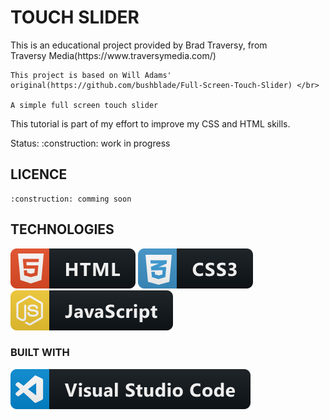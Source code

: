 # TOUCH SLIDER

<p>
    This is an educational project provided by Brad Traversy, from </br>
    Traversy Media(https://www.traversymedia.com/) </br>

    This project is based on Will Adams' original(https://github.com/bushblade/Full-Screen-Touch-Slider) </br>
    
    A simple full screen touch slider 
</p>
<p>
    This tutorial is part of my effort to improve my CSS and HTML skills.
</p>
<p>
    Status: :construction: work in progress </br>    
</p>

## LICENCE

    :construction: comming soon

## TECHNOLOGIES
<p>
    <img src="https://github.com/rqguzman/assets/blob/main/ColoredBadges/svg/dev/languages/html.svg" alt="HTML" style="vertical-align:top margin:6px 4px">
    <img src="https://github.com/rqguzman/assets/blob/main/ColoredBadges/svg/dev/languages/css3.svg" alt="CSS3" style="vertical-align:top margin:6px 4px">    
    <img src="https://github.com/rqguzman/assets/blob/main/ColoredBadges/svg/dev/languages/js.svg" alt="CSS3" style="vertical-align:top margin:6px 4px">    
</p>

### BUILT WITH  
<p>
    <img src="https://github.com/rqguzman/assets/blob/main/ColoredBadges/svg/dev/tools/visualstudio_code.svg" alt="VS Code" style="vertical-align:top margin:6px 4px">       
</p>
